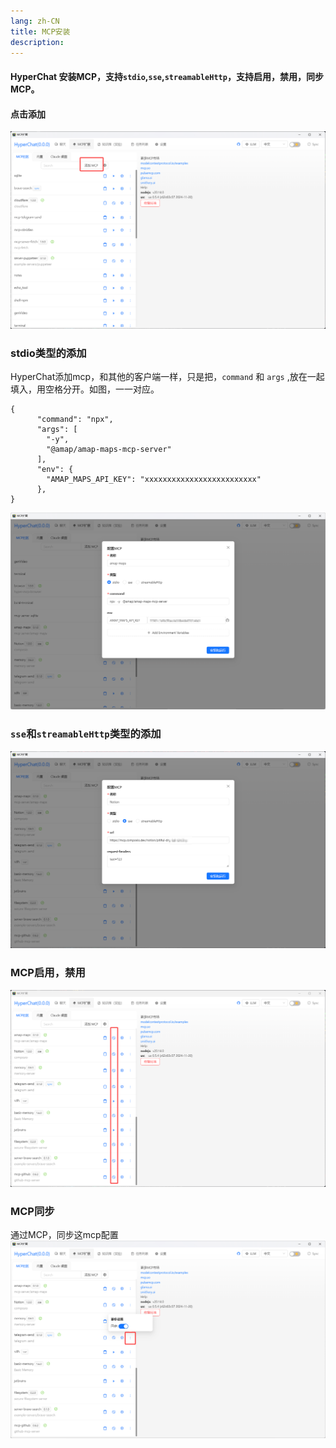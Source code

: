 ```yaml
---
lang: zh-CN
title: MCP安装
description: 
---
```


#### HyperChat 安装MCP，支持`stdio`,`sse`,`streamableHttp`，支持启用，禁用，同步MCP。


#### 点击添加
![alt text](image-7.png)

### stdio类型的添加
HyperChat添加mcp，和其他的客户端一样，只是把，`command` 和 `args` ,放在一起填入，用空格分开。如图，一一对应。

```
{
      "command": "npx",
      "args": [
        "-y",
        "@amap/amap-maps-mcp-server"
      ],
      "env": {
        "AMAP_MAPS_API_KEY": "xxxxxxxxxxxxxxxxxxxxxxxxx"
      },
}
```

![alt text](image-8.png)

### `sse`和`streamableHttp`类型的添加

![alt text](image-9.png)


### MCP启用，禁用
![alt text](image-10.png)

### MCP同步
通过MCP，同步这mcp配置
![alt text](image-12.png)

